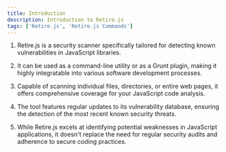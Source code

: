 ```yaml
---
title: Introduction
description: Introduction to Retire.js
tags: ['Retire.js', 'Retire.js Commands']
---
```


1. Retire.js is a security scanner specifically tailored for detecting known vulnerabilities in JavaScript libraries.

2. It can be used as a command-line utility or as a Grunt plugin, making it highly integratable into various software development processes.

3. Capable of scanning individual files, directories, or entire web pages, it offers comprehensive coverage for your JavaScript code analysis.


4. The tool features regular updates to its vulnerability database, ensuring the detection of the most recent known security threats.

5. While Retire.js excels at identifying potential weaknesses in JavaScript applications, it doesn't replace the need for regular security audits and adherence to secure coding practices.